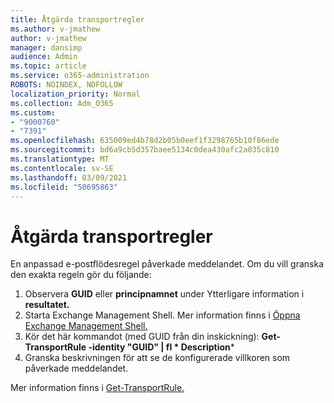 ```yaml
---
title: Åtgärda transportregler
ms.author: v-jmathew
author: v-jmathew
manager: dansimp
audience: Admin
ms.topic: article
ms.service: o365-administration
ROBOTS: NOINDEX, NOFOLLOW
localization_priority: Normal
ms.collection: Adm_O365
ms.custom:
- "9000760"
- "7391"
ms.openlocfilehash: 635009ed4b78d2b05b0eef1f3298765b10f86ede
ms.sourcegitcommit: bd6a9cb5d357baee5134c0dea430afc2a035c810
ms.translationtype: MT
ms.contentlocale: sv-SE
ms.lasthandoff: 03/09/2021
ms.locfileid: "50695863"
---
```

# <a name="fix-transport-rules"></a>Åtgärda transportregler

En anpassad e-postflödesregel påverkade meddelandet. Om du vill granska den exakta regeln gör du följande:

1. Observera **GUID** eller **principnamnet** under Ytterligare information i **resultatet.**
2. Starta Exchange Management Shell. Mer information finns i [Öppna Exchange Management Shell.](https://go.microsoft.com/fwlink/?linkid=2101432)
3. Kör det här kommandot (med GUID från din inskickning):  **Get-TransportRule -identity "GUID" | fl * Description***
4. Granska beskrivningen för att se de konfigurerade villkoren som påverkade meddelandet.

Mer information finns i [Get-TransportRule.](https://go.microsoft.com/fwlink/?linkid=2101523)
